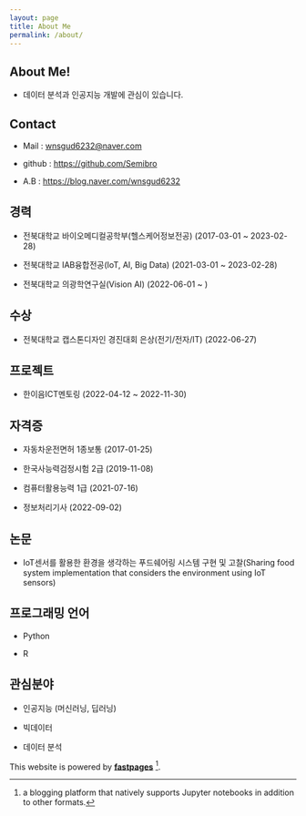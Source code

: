 ```yaml
---
layout: page
title: About Me
permalink: /about/
---
```

## About Me!

 - 데이터 분석과 인공지능 개발에 관심이 있습니다.

## Contact
 
 - Mail : wnsgud6232@naver.com
 
 - github : https://github.com/Semibro
 
 - A.B : https://blog.naver.com/wnsgud6232

## 경력

 - 전북대학교 바이오메디컬공학부(헬스케어정보전공) (2017-03-01 ~ 2023-02-28)

 - 전북대학교 IAB융합전공(IoT, AI, Big Data) (2021-03-01 ~ 2023-02-28)

 - 전북대학교 의광학연구실(Vision AI) (2022-06-01 ~ )
 
## 수상

 - 전북대학교 캡스톤디자인 경진대회 은상(전기/전자/IT) (2022-06-27)
 
## 프로젝트

 - 한이음ICT멘토링 (2022-04-12 ~ 2022-11-30)
 
## 자격증

 - 자동차운전면허 1종보통 (2017-01-25)
 
 - 한국사능력검정시험 2급 (2019-11-08)
 
 - 컴퓨터활용능력 1급 (2021-07-16)
 
 - 정보처리기사 (2022-09-02)
 
## 논문
 
 - IoT센서를 활용한 환경을 생각하는 푸드쉐어링 시스템 구현 및 고찰(Sharing food system implementation that considers the environment using IoT sensors)
 
## 프로그래밍 언어
 
 - Python
 
 - R

## 관심분야
 
 - 인공지능 (머신러닝, 딥러닝)
 
 - 빅데이터
 
 - 데이터 분석


This website is powered by **[fastpages](https://github.com/fastai/fastpages)** [^1].



[^1]:a blogging platform that natively supports Jupyter notebooks in addition to other formats.
